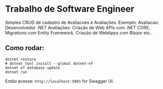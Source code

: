 # Trabalho de Software Engineer
Simples CRUD de cadastro de Avaliacoes e Avaliações.
Exemplo:
Avaliacao: Desenvolvedor .NET
Avaliações: Criação de Web APIs com .NET CORE, Migrations com Entity Framework, Criação de WebApps com Blazor etc..

## Como rodar:
```
dotnet restore
# dotnet tool install --global dotnet-ef
dotnet ef database update
dotnet run
```

Então acesse: `http://localhost:5001` for Swagger UI.

